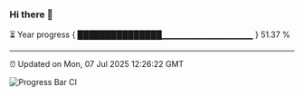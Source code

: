 ### Hi there 👋

⏳ Year progress { ███████████████▁▁▁▁▁▁▁▁▁▁▁▁▁▁▁ } 51.37 %

---

⏰ Updated on Mon, 07 Jul 2025 12:26:22 GMT

![Progress Bar CI](https://github.com/code-lakshay/GitHub-Actions-Demo/workflows/Progress%20Bar%20CI/badge.svg)
